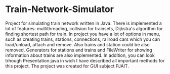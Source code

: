 # Train-Network-Simulator
Project for simulating train network written in Java.
There is implemented a lot of features: multithreading, collision for trainsets, Dijkstra's algorithm for finding shortest path for train.
In project you have a lot of options in menu, such as creating trains, stations, connections, railroad cars which you can load/unload, attach and remove. Also trains and station could be also removed. Generators for stations and trains and FileWriter for showing information about trains are also implemented. In addition, you can look trhough Presentation.java in wich I have described all important methods for this project.
The project was created for GUI subject PJAIT.
